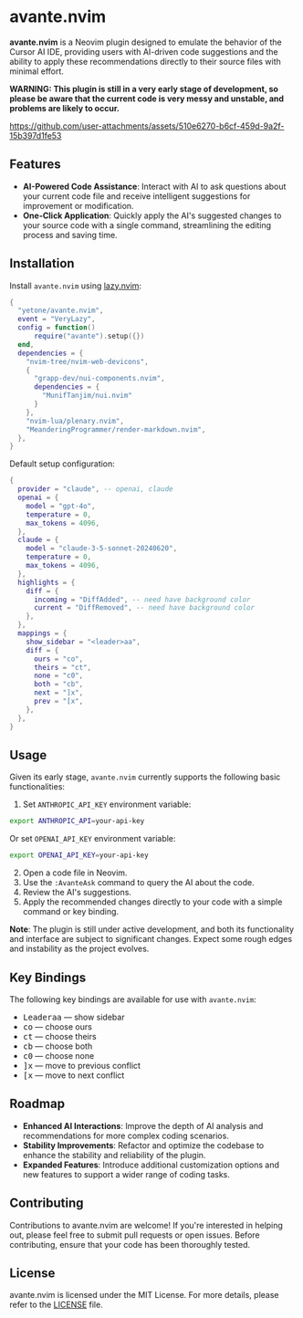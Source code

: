 # avante.nvim

**avante.nvim** is a Neovim plugin designed to emulate the behavior of the Cursor AI IDE, providing users with AI-driven code suggestions and the ability to apply these recommendations directly to their source files with minimal effort.


**WARNING: This plugin is still in a very early stage of development, so please be aware that the current code is very messy and unstable, and problems are likely to occur.**


https://github.com/user-attachments/assets/510e6270-b6cf-459d-9a2f-15b397d1fe53



## Features

- **AI-Powered Code Assistance**: Interact with AI to ask questions about your current code file and receive intelligent suggestions for improvement or modification.
- **One-Click Application**: Quickly apply the AI's suggested changes to your source code with a single command, streamlining the editing process and saving time.

## Installation

Install `avante.nvim` using [lazy.nvim](https://github.com/folke/lazy.nvim):

```lua
{
  "yetone/avante.nvim",
  event = "VeryLazy",
  config = function()
      require("avante").setup({})
  end,
  dependencies = {
    "nvim-tree/nvim-web-devicons",
    {
      "grapp-dev/nui-components.nvim",
      dependencies = {
        "MunifTanjim/nui.nvim"
      }
    },
    "nvim-lua/plenary.nvim",
    "MeanderingProgrammer/render-markdown.nvim",
  },
}
```

Default setup configuration:

```lua
{
  provider = "claude", -- openai, claude
  openai = {
    model = "gpt-4o",
    temperature = 0,
    max_tokens = 4096,
  },
  claude = {
    model = "claude-3-5-sonnet-20240620",
    temperature = 0,
    max_tokens = 4096,
  },
  highlights = {
    diff = {
      incoming = "DiffAdded", -- need have background color
      current = "DiffRemoved", -- need have background color
    },
  },
  mappings = {
    show_sidebar = "<leader>aa",
    diff = {
      ours = "co",
      theirs = "ct",
      none = "c0",
      both = "cb",
      next = "]x",
      prev = "[x",
    },
  },
}
```

## Usage

Given its early stage, `avante.nvim` currently supports the following basic functionalities:

1. Set `ANTHROPIC_API_KEY` environment variable:
```sh
export ANTHROPIC_API=your-api-key
```
Or set `OPENAI_API_KEY` environment variable:
```sh
export OPENAI_API_KEY=your-api-key
```
2. Open a code file in Neovim.
3. Use the `:AvanteAsk` command to query the AI about the code.
4. Review the AI's suggestions.
5. Apply the recommended changes directly to your code with a simple command or key binding.

**Note**: The plugin is still under active development, and both its functionality and interface are subject to significant changes. Expect some rough edges and instability as the project evolves.

## Key Bindings

The following key bindings are available for use with `avante.nvim`:

- <kbd>Leader</kbd><kbd>a</kbd><kbd>a</kbd> — show sidebar
- <kbd>c</kbd><kbd>o</kbd> — choose ours
- <kbd>c</kbd><kbd>t</kbd> — choose theirs
- <kbd>c</kbd><kbd>b</kbd> — choose both
- <kbd>c</kbd><kbd>0</kbd> — choose none
- <kbd>]</kbd><kbd>x</kbd> — move to previous conflict
- <kbd>[</kbd><kbd>x</kbd> — move to next conflict

## Roadmap

- **Enhanced AI Interactions**: Improve the depth of AI analysis and recommendations for more complex coding scenarios.
- **Stability Improvements**: Refactor and optimize the codebase to enhance the stability and reliability of the plugin.
- **Expanded Features**: Introduce additional customization options and new features to support a wider range of coding tasks.

## Contributing

Contributions to avante.nvim are welcome! If you're interested in helping out, please feel free to submit pull requests or open issues. Before contributing, ensure that your code has been thoroughly tested.

## License

avante.nvim is licensed under the MIT License. For more details, please refer to the [LICENSE](./LICENSE) file.
